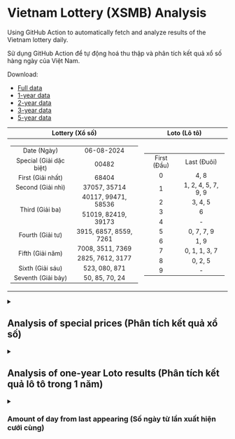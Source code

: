 # Vietnam Lottery (XSMB) Analysis

Using GitHub Action to automatically fetch and analyze results of the Vietnam lottery daily.

Sử dụng GitHub Action để tự động hoá thu thập và phân tích kết quả xổ số hàng ngày của Việt Nam.

Download:

* [Full data](https://raw.githubusercontent.com/khiemdoan/vietnam-lottery-xsmb-analysis/main/results/xsmb.csv)
* [1-year data](https://raw.githubusercontent.com/khiemdoan/vietnam-lottery-xsmb-analysis/main/results/xsmb_1_year.csv)
* [2-year data](https://raw.githubusercontent.com/khiemdoan/vietnam-lottery-xsmb-analysis/main/results/xsmb_2_year.csv)
* [3-year data](https://raw.githubusercontent.com/khiemdoan/vietnam-lottery-xsmb-analysis/main/results/xsmb_3_year.csv)
* [5-year data](https://raw.githubusercontent.com/khiemdoan/vietnam-lottery-xsmb-analysis/main/results/xsmb_5_year.csv)

| Lottery (Xổ số) | Loto (Lô tô) |
| :------------: | :----------: |
| <table><tr><td>Date (Ngày)</td><td>06-08-2024</td></tr><tr><td>Special (Giải dặc biệt)</td><td>00482</td></tr><tr><td>First (Giải nhất)</td><td>68404</td></tr><tr><td>Second (Giải nhì)</td><td>37057, 35714</td></tr><tr><td rowspan="2">Third (Giải ba)</td><td>40117, 99471, 58536</td></tr><tr><td>51019, 82419, 39173</td></tr><tr><td>Fourth (Giải tư)</td><td>3915, 6857, 8559, 7261</td></tr><tr><td rowspan="2">Fifth (Giải năm)</td><td>7008, 3511, 7369</td></tr><tr><td>2825, 7612, 3177</td></tr><tr><td>Sixth (Giải sáu)</td><td>523, 080, 871</td></tr><tr><td>Seventh (Giải bảy)</td><td>50, 85, 70, 24</td></tr></table> | <table><tr><td>First (Đầu)</td><td>Last (Đuôi)</td></tr><tr><td>0</td><td>4, 8</td></tr><tr><td>1</td><td>1, 2, 4, 5, 7, 9, 9</td></tr><tr><td>2</td><td>3, 4, 5</td></tr><tr><td>3</td><td>6</td></tr><tr><td>4</td><td>-</td></tr><tr><td>5</td><td>0, 7, 7, 9</td></tr><tr><td>6</td><td>1, 9</td></tr><tr><td>7</td><td>0, 1, 1, 3, 7</td></tr><tr><td>8</td><td>0, 2, 5</td></tr><tr><td>9</td><td>-</td></tr></table> |

<details>
  <summary><h2>Analysis of special prices (Phân tích kết quả xổ số)</h2></summary>
  <h3>Amount of day from last appearing (Số ngày từ lần xuất hiện cuối cùng)</h3>

  ![Delta](images/special_delta.jpg)

  <h3>Top 10 amount of day from last appearing (Top 10 số lâu chưa xuất hiện)</h3>

  ![Delta top 10](images/special_delta_top_10.jpg)
</details>

<details>
  <summary><h2>Analysis of one-year Loto results (Phân tích kết quả lô tô trong 1 năm)</h2></summary>

  Max: 130. Min: 63.

  Mean: 97.74. Standard deviation: 11.53.

  <h3>Detail (Chi tiết)</h3>

  ![Detail](images/heatmap.jpg)

  <h3>Top 10</h3>

  ![Top 10](images/top-10.jpg)

  <h3>Distribution (Phân bổ)</h3>

  ![Distribution](images/distribution.jpg)
</details>

<details>
  <summary><h3>Amount of day from last appearing (Số ngày từ lần xuất hiện cưới cùng)</h2></summary>

  ![Delta](images/delta.jpg)

  <h3>Top 10 amount of day from last appearing (Top 10 số lâu chưa xuất hiện)</h3>

  ![Delta top 10](images/delta_top_10.jpg)
</details>